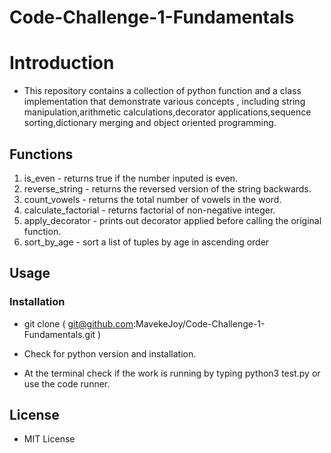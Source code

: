 # Code-Challenge-1-Fundamentals
# Introduction 
- This repository contains a collection of python function and a class implementation that demonstrate various concepts , including string manipulation,arithmetic calculations,decorator applications,sequence sorting,dictionary merging and object oriented programming.

## Functions 
1. is_even - returns true if the number inputed is even.
2. reverse_string - returns the reversed version of the string backwards.
3. count_vowels - returns the total number of vowels in the word.
4. calculate_factorial - returns factorial of non-negative integer.
5. apply_decorator - prints out decorator applied before calling the original function.
6. sort_by_age - sort a list of tuples by age in ascending order

## Usage 
### Installation
- git clone ( git@github.com:MavekeJoy/Code-Challenge-1-Fundamentals.git )

- Check for python version and installation.

- At the terminal check if the work is running by typing python3 test.py or use the code runner.

## License 
- MIT License
